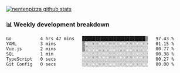 [![nentenpizza github stats](https://github-readme-stats.vercel.app/api?username=nentenpizza&count_private=true)](https://github.com/anuraghazra/github-readme-stats)

### 📊 Weekly development breakdown
<!--START_SECTION:waka-->

```text
Go           4 hrs 47 mins   ████████████████████████▒   97.43 %
YAML         3 mins          ▒░░░░░░░░░░░░░░░░░░░░░░░░   01.15 %
Vue.js       2 mins          ▒░░░░░░░░░░░░░░░░░░░░░░░░   00.77 %
SQL          1 min           ░░░░░░░░░░░░░░░░░░░░░░░░░   00.38 %
TypeScript   0 secs          ░░░░░░░░░░░░░░░░░░░░░░░░░   00.27 %
Git Config   0 secs          ░░░░░░░░░░░░░░░░░░░░░░░░░   00.00 %
```

<!--END_SECTION:waka-->

